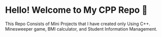 # Hello! Welcome to My CPP Repo 🧪
 This Repo Consists of Mini Projects that I have created only Using C++. 
 Minesweeper game, BMI calculator, and Student Information Management.
